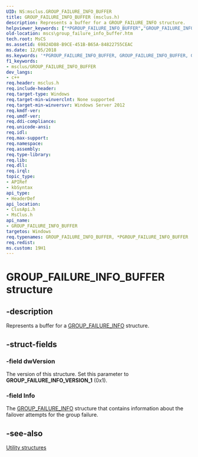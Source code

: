 ```yaml
---
UID: NS:msclus.GROUP_FAILURE_INFO_BUFFER
title: GROUP_FAILURE_INFO_BUFFER (msclus.h)
description: Represents a buffer for a GROUP_FAILURE_INFO structure.
helpviewer_keywords: ["*PGROUP_FAILURE_INFO_BUFFER","GROUP_FAILURE_INFO_BUFFER","GROUP_FAILURE_INFO_BUFFER structure [Failover Cluster]","PGROUP_FAILURE_INFO_BUFFER","PGROUP_FAILURE_INFO_BUFFER structure pointer [Failover Cluster]","clusapi/GROUP_FAILURE_INFO_BUFFER","clusapi/PGROUP_FAILURE_INFO_BUFFER","msclus/GROUP_FAILURE_INFO_BUFFER","msclus/PGROUP_FAILURE_INFO_BUFFER","mscs.group_failure_info_buffer"]
old-location: mscs\group_failure_info_buffer.htm
tech.root: MsCS
ms.assetid: 69824D88-B9CE-451B-B65A-84822755CEAC
ms.date: 12/05/2018
ms.keywords: '*PGROUP_FAILURE_INFO_BUFFER, GROUP_FAILURE_INFO_BUFFER, GROUP_FAILURE_INFO_BUFFER structure [Failover Cluster], PGROUP_FAILURE_INFO_BUFFER, PGROUP_FAILURE_INFO_BUFFER structure pointer [Failover Cluster], clusapi/GROUP_FAILURE_INFO_BUFFER, clusapi/PGROUP_FAILURE_INFO_BUFFER, msclus/GROUP_FAILURE_INFO_BUFFER, msclus/PGROUP_FAILURE_INFO_BUFFER, mscs.group_failure_info_buffer'
f1_keywords:
- msclus/GROUP_FAILURE_INFO_BUFFER
dev_langs:
- c++
req.header: msclus.h
req.include-header: 
req.target-type: Windows
req.target-min-winverclnt: None supported
req.target-min-winversvr: Windows Server 2012
req.kmdf-ver: 
req.umdf-ver: 
req.ddi-compliance: 
req.unicode-ansi: 
req.idl: 
req.max-support: 
req.namespace: 
req.assembly: 
req.type-library: 
req.lib: 
req.dll: 
req.irql: 
topic_type:
- APIRef
- kbSyntax
api_type:
- HeaderDef
api_location:
- ClusApi.h
- MsClus.h
api_name:
- GROUP_FAILURE_INFO_BUFFER
targetos: Windows
req.typenames: GROUP_FAILURE_INFO_BUFFER, *PGROUP_FAILURE_INFO_BUFFER
req.redist: 
ms.custom: 19H1
---
```


# GROUP_FAILURE_INFO_BUFFER structure


## -description


Represents a buffer for a <a href="https://docs.microsoft.com/previous-versions/windows/desktop/api/clusapi/ns-clusapi-group_failure_info">GROUP_FAILURE_INFO</a> structure.


## -struct-fields




### -field dwVersion

The version of this structure. Set this parameter to <b>GROUP_FAILURE_INFO_VERSION_1</b>        (0x1).


### -field Info

The <a href="https://docs.microsoft.com/previous-versions/windows/desktop/api/clusapi/ns-clusapi-group_failure_info">GROUP_FAILURE_INFO</a> structure that contains information about the failover attempts for the group failure.


## -see-also




<a href="https://docs.microsoft.com/previous-versions/windows/desktop/mscs/utility-structures">Utility structures</a>
 

 


